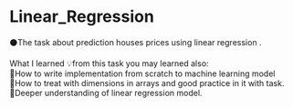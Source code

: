 # Linear_Regression
⚫The task about prediction houses prices using linear regression .

What I learned 💡from this task you may learned also:<br />
🔘How to write implementation from scratch to machine learning model<br />
🔘How to treat with dimensions in arrays and good practice in it with task.<br />
🔘Deeper understanding of linear regression model.<br />

